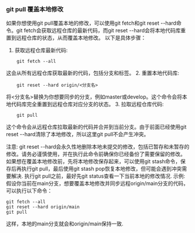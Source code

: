 ### git pull 覆盖本地修改

如果你想使用git pull覆盖本地的修改，可以使用git fetch和git reset --hard命令。git fetch会获取远程仓库的最新代码，而git reset --hard会将本地代码库重置到远程仓库的状态，从而覆盖本地修改。﻿
以下是具体步骤：
1. 获取远程仓库最新代码:
```
    git fetch --all
```
这会从所有远程仓库获取最新的代码，包括分支和标签。﻿
2. 重置本地代码库:
```
    git reset --hard origin/<分支名>
```
将<分支名>替换为你想要同步的分支，例如master或develop。这个命令会将本地代码库完全重置到远程仓库对应分支的状态。﻿
3. 拉取远程仓库代码:
```
    git pull
```
这个命令会从远程仓库拉取最新的代码并合并到当前分支。由于前面已经使用git reset --hard清除了本地修改，所以这里git pull不会产生冲突。﻿

注意:
git reset --hard会永久性地删除本地未提交的修改，包括已暂存和未暂存的修改。请务必谨慎使用，并在执行此命令前确保你已经备份了需要保留的修改。﻿
如果想在覆盖本地修改前，先将本地修改保存起来，可以使用git stash命令，保存后再执行git pull，最后使用git stash pop恢复本地修改，但可能会遇到冲突需要解决.﻿
执行git pull之前，最好先git status查看一下当前本地的修改情况.﻿
示例:
假设你当前在main分支，想要覆盖本地修改并同步远程origin/main分支的代码，可以执行以下命令：
```
git fetch --all
git reset --hard origin/main
git pull
```
这样，本地的main分支就会和origin/main保持一致.﻿
